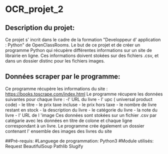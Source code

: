 # OCR_projet_2
## Description du projet:
  Ce projet s' incrit dans le cadre de la formation "Developpeur d' application : Python" de OpenClassRooms.
  Le but de ce projet et de créer un programme Python qui récupère différentes informations sur un site de librairie en ligne.
  Ces informations doivent stokées sur des fichiers .csv, et dans un dossier distinc pour les fichiers images.
  
  ## Données scraper par le programme:
   Ce programme récupère les informations du site : https://books.toscrape.com/index.html
   Le programme récupere les données suivantes pour chaque livre :
    -l' URL du livre
    - l' upc ( universal product code)
    - le titre
    - le prix taxe incluse
    - le prix hors taxe
    - le nombre de livre restant en stock
    - la description du livre
    - le catégorie du livre
    - la note du livre
    - l' URL de l 'image
   Ces données sont stokées sur un fichier .csv par catégarie avec les données en titre de colone et chaque ligne correspondant à un livre.
   Le programme crée également un dossier contenant l' ensemble des images des livres du site
   
   ##Pré-requis:
    #Languege de programmation:
      Python3
    #Module utilisés:
      Request
      BeautifulSoup
      Pathlib
      Slugify
    
   

